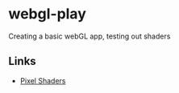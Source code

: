 webgl-play
==========

Creating a basic webGL app, testing out shaders

Links
-----

* [Pixel Shaders](http://pixelshaders.com/examples/)
